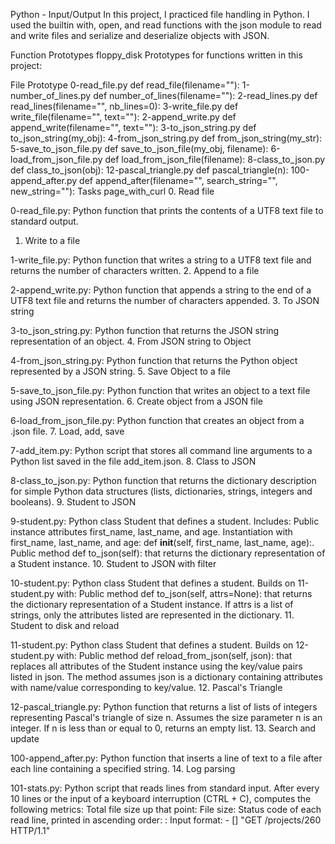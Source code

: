 Python - Input/Output
In this project, I practiced file handling in Python. I used the builtin with, open, and read functions with the json module to read and write files and serialize and deserialize objects with JSON.

Function Prototypes floppy_disk
Prototypes for functions written in this project:

File	Prototype
0-read_file.py	def read_file(filename=""):
1-number_of_lines.py	def number_of_lines(filename=""):
2-read_lines.py	def read_lines(filename="", nb_lines=0):
3-write_file.py	def write_file(filename="", text=""):
2-append_write.py	def append_write(filename="", text=""):
3-to_json_string.py	def to_json_string(my_obj):
4-from_json_string.py	def from_json_string(my_str):
5-save_to_json_file.py	def save_to_json_file(my_obj, filename):
6-load_from_json_file.py	def load_from_json_file(filename):
8-class_to_json.py	def class_to_json(obj):
12-pascal_triangle.py	def pascal_triangle(n):
100-append_after.py	def append_after(filename="", search_string="", new_string=""):
Tasks page_with_curl
0. Read file

0-read_file.py: Python function that prints the contents of a UTF8 text file to standard output.
1. Write to a file

1-write_file.py: Python function that writes a string to a UTF8 text file and returns the number of characters written.
2. Append to a file

2-append_write.py: Python function that appends a string to the end of a UTF8 text file and returns the number of characters appended.
3. To JSON string

3-to_json_string.py: Python function that returns the JSON string representation of an object.
4. From JSON string to Object

4-from_json_string.py: Python function that returns the Python object represented by a JSON string.
5. Save Object to a file

5-save_to_json_file.py: Python function that writes an object to a text file using JSON representation.
6. Create object from a JSON file

6-load_from_json_file.py: Python function that creates an object from a .json file.
7. Load, add, save

7-add_item.py: Python script that stores all command line arguments to a Python list saved in the file add_item.json.
8. Class to JSON

8-class_to_json.py: Python function that returns the dictionary description for simple Python data structures (lists, dictionaries, strings, integers and booleans).
9. Student to JSON

9-student.py: Python class Student that defines a student. Includes:
Public instance attributes first_name, last_name, and age.
Instantiation with first_name, last_name, and age: def __init__(self, first_name, last_name, age):.
Public method def to_json(self): that returns the dictionary representation of a Student instance.
10. Student to JSON with filter

10-student.py: Python class Student that defines a student. Builds on 11-student.py with:
Public method def to_json(self, attrs=None): that returns the dictionary representation of a Student instance.
If attrs is a list of strings, only the attributes listed are represented in the dictionary.
11. Student to disk and reload

11-student.py: Python class Student that defines a student. Builds on 12-student.py with:
Public method def reload_from_json(self, json): that replaces all attributes of the Student instance using the key/value pairs listed in json.
The method assumes json is a dictionary containing attributes with name/value corresponding to key/value.
12. Pascal's Triangle

12-pascal_triangle.py: Python function that returns a list of lists of integers representing Pascal's triangle of size n.
Assumes the size parameter n is an integer.
If n is less than or equal to 0, returns an empty list.
13. Search and update

100-append_after.py: Python function that inserts a line of text to a file after each line containing a specified string.
14. Log parsing

101-stats.py: Python script that reads lines from standard input. After every 10 lines or the input of a keyboard interruption (CTRL + C), computes the following metrics:
Total file size up that point: File size: <total size>
Status code of each read line, printed in ascending order: <status code>: <number>
Input format: <IP Address> - [<date>] "GET /projects/260 HTTP/1.1" <status code> <file size>
